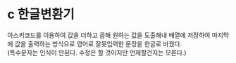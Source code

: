 # c 한글변환기

아스키코드를 이용하여 값을 더하고 곱해 원하는 값을 도출해내 배열에 저장하여 마지막에 값을 출력하는 방식으로 영어로 잘못입력한 문장을 한글로 바꿨다.<br>
(특수문자는 인식이 안된다. 수정은 할 것이지만 언제할건지는 모른다.)
